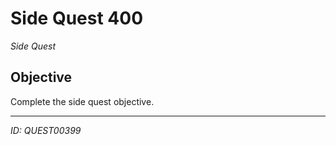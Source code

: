 # Side Quest 400

*Side Quest*

## Objective
Complete the side quest objective.

---
*ID: QUEST00399*